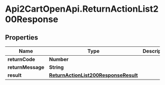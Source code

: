 # Api2CartOpenApi.ReturnActionList200Response

## Properties

Name | Type | Description | Notes
------------ | ------------- | ------------- | -------------
**returnCode** | **Number** |  | [optional] 
**returnMessage** | **String** |  | [optional] 
**result** | [**ReturnActionList200ResponseResult**](ReturnActionList200ResponseResult.md) |  | [optional] 


